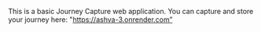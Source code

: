 This is a basic Journey Capture web application. You can capture and store your journey here: "https://ashva-3.onrender.com”
